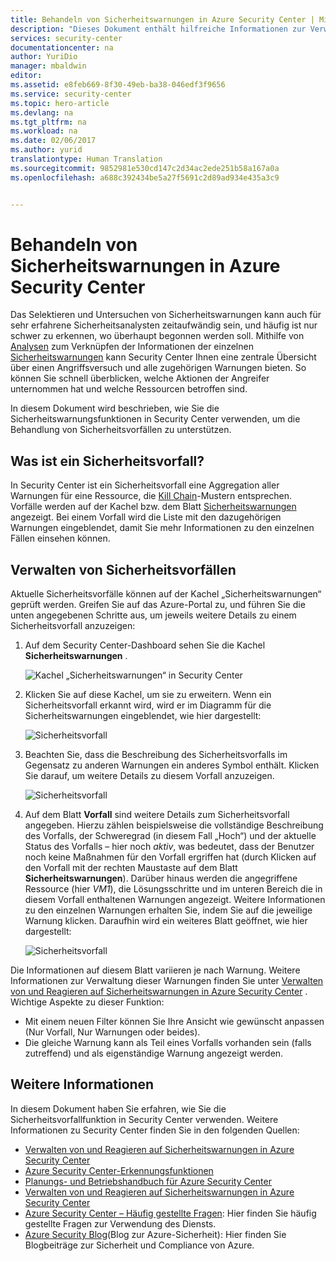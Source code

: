 ```yaml
---
title: Behandeln von Sicherheitswarnungen in Azure Security Center | Microsoft-Dokumentation
description: "Dieses Dokument enthält hilfreiche Informationen zur Verwendung der Azure Security Center-Funktionen zum Behandeln von Sicherheitsvorfällen."
services: security-center
documentationcenter: na
author: YuriDio
manager: mbaldwin
editor: 
ms.assetid: e8feb669-8f30-49eb-ba38-046edf3f9656
ms.service: security-center
ms.topic: hero-article
ms.devlang: na
ms.tgt_pltfrm: na
ms.workload: na
ms.date: 02/06/2017
ms.author: yurid
translationtype: Human Translation
ms.sourcegitcommit: 9852981e530cd147c2d34ac2ede251b58a167a0a
ms.openlocfilehash: a688c392434be5a27f5691c2d89ad934e435a3c9


---
```

# <a name="handling-security-incident-in-azure-security-center"></a>Behandeln von Sicherheitswarnungen in Azure Security Center
Das Selektieren und Untersuchen von Sicherheitswarnungen kann auch für sehr erfahrene Sicherheitsanalysten zeitaufwändig sein, und häufig ist nur schwer zu erkennen, wo überhaupt begonnen werden soll. Mithilfe von [Analysen](security-center-detection-capabilities.md) zum Verknüpfen der Informationen der einzelnen [Sicherheitswarnungen](security-center-managing-and-responding-alerts.md) kann Security Center Ihnen eine zentrale Übersicht über einen Angriffsversuch und alle zugehörigen Warnungen bieten. So können Sie schnell überblicken, welche Aktionen der Angreifer unternommen hat und welche Ressourcen betroffen sind.

In diesem Dokument wird beschrieben, wie Sie die Sicherheitswarnungsfunktionen in Security Center verwenden, um die Behandlung von Sicherheitsvorfällen zu unterstützen.

## <a name="what-is-a-security-incident"></a>Was ist ein Sicherheitsvorfall?
In Security Center ist ein Sicherheitsvorfall eine Aggregation aller Warnungen für eine Ressource, die [Kill Chain](https://blogs.technet.microsoft.com/office365security/addressing-your-cxos-top-five-cloud-security-concerns/)-Mustern entsprechen. Vorfälle werden auf der Kachel bzw. dem Blatt [Sicherheitswarnungen](security-center-managing-and-responding-alerts.md) angezeigt. Bei einem Vorfall wird die Liste mit den dazugehörigen Warnungen eingeblendet, damit Sie mehr Informationen zu den einzelnen Fällen einsehen können.

## <a name="managing-security-incidents"></a>Verwalten von Sicherheitsvorfällen
Aktuelle Sicherheitsvorfälle können auf der Kachel „Sicherheitswarnungen“ geprüft werden. Greifen Sie auf das Azure-Portal zu, und führen Sie die unten angegebenen Schritte aus, um jeweils weitere Details zu einem Sicherheitsvorfall anzuzeigen:

1. Auf dem Security Center-Dashboard sehen Sie die Kachel **Sicherheitswarnungen** .

    ![Kachel „Sicherheitswarnungen“ in Security Center](./media/security-center-incident/security-center-incident-fig1.png)

2. Klicken Sie auf diese Kachel, um sie zu erweitern. Wenn ein Sicherheitsvorfall erkannt wird, wird er im Diagramm für die Sicherheitswarnungen eingeblendet, wie hier dargestellt:

    ![Sicherheitsvorfall](./media/security-center-incident/security-center-incident-fig2.png)

3. Beachten Sie, dass die Beschreibung des Sicherheitsvorfalls im Gegensatz zu anderen Warnungen ein anderes Symbol enthält. Klicken Sie darauf, um weitere Details zu diesem Vorfall anzuzeigen.

    ![Sicherheitsvorfall](./media/security-center-incident/security-center-incident-fig3.png)

4. Auf dem Blatt **Vorfall** sind weitere Details zum Sicherheitsvorfall angegeben. Hierzu zählen beispielsweise die vollständige Beschreibung des Vorfalls, der Schweregrad (in diesem Fall „Hoch“) und der aktuelle Status des Vorfalls – hier noch *aktiv*, was bedeutet, dass der Benutzer noch keine Maßnahmen für den Vorfall ergriffen hat (durch Klicken auf den Vorfall mit der rechten Maustaste auf dem Blatt **Sicherheitswarnungen**). Darüber hinaus werden die angegriffene Ressource (hier *VM1*), die Lösungsschritte und im unteren Bereich die in diesem Vorfall enthaltenen Warnungen angezeigt. Weitere Informationen zu den einzelnen Warnungen erhalten Sie, indem Sie auf die jeweilige Warnung klicken. Daraufhin wird ein weiteres Blatt geöffnet, wie hier dargestellt:

    ![Sicherheitsvorfall](./media/security-center-incident/security-center-incident-fig4.png)

Die Informationen auf diesem Blatt variieren je nach Warnung. Weitere Informationen zur Verwaltung dieser Warnungen finden Sie unter [Verwalten von und Reagieren auf Sicherheitswarnungen in Azure Security Center](security-center-managing-and-responding-alerts.md) . Wichtige Aspekte zu dieser Funktion:

* Mit einem neuen Filter können Sie Ihre Ansicht wie gewünscht anpassen (Nur Vorfall, Nur Warnungen oder beides).
* Die gleiche Warnung kann als Teil eines Vorfalls vorhanden sein (falls zutreffend) und als eigenständige Warnung angezeigt werden.

## <a name="see-also"></a>Weitere Informationen
In diesem Dokument haben Sie erfahren, wie Sie die Sicherheitsvorfallfunktion in Security Center verwenden. Weitere Informationen zu Security Center finden Sie in den folgenden Quellen:

* [Verwalten von und Reagieren auf Sicherheitswarnungen in Azure Security Center](security-center-managing-and-responding-alerts.md)
* [Azure Security Center-Erkennungsfunktionen](security-center-detection-capabilities.md)
* [Planungs- und Betriebshandbuch für Azure Security Center](security-center-planning-and-operations-guide.md)
* [Verwalten von und Reagieren auf Sicherheitswarnungen in Azure Security Center](security-center-managing-and-responding-alerts.md)
* [Azure Security Center – Häufig gestellte Fragen](security-center-faq.md): Hier finden Sie häufig gestellte Fragen zur Verwendung des Diensts.
* [Azure Security Blog](http://blogs.msdn.com/b/azuresecurity/)(Blog zur Azure-Sicherheit): Hier finden Sie Blogbeiträge zur Sicherheit und Compliance von Azure.



<!--HONumber=Feb17_HO1-->


